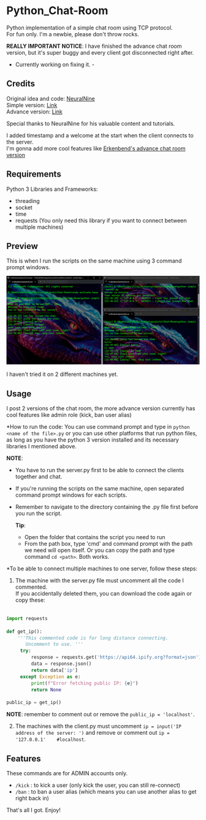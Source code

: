 # Python_Chat-Room

Python implementation of a simple chat room using TCP protocol. <br>
For fun only. I'm a newbie, please don't throw rocks.

**REALLY IMPORTANT NOTICE**: I have finished the advance chat room version, but it's super buggy and every client got disconnected right after. <br>

- Currently working on fixing it. - 

## Credits

Original idea and code: [NeuralNine](https://www.youtube.com/@NeuralNine) <br>
Simple version: [Link](https://youtu.be/3UOyky9sEQY?si=ZfhIld_oTzGdTsgC) <br>
Advance version: [Link](https://youtu.be/F_JDA96AdEI?si=naX_kLDcCWYCMohQ)

Special thanks to NeuralNine for his valuable content and tutorials.

I added timestamp and a welcome at the start when the client connects to the server. <br>
I'm gonna add more cool features like [Erkenbend's advance chat room version](https://github.com/Erkenbend/tcp-chat-room) 

## Requirements

Python 3
Libraries and Frameworks: 
- threading
- socket
- time
- requests  (You only need this library if you want to connect between multiple machines)

## Preview

This is when I run the scripts on the same machine using 3 command prompt windows.

![Alt Text](example.png)

I haven't tried it on 2 different machines yet.

## Usage

I post 2 versions of the chat room, the more advance version currently has cool features like admin role (kick, ban user alias)

*How to run the code: You can use command prompt and type in `python <name of the file>.py` or you can use other platforms that run python files, as long as you have the python 3 version installed and its necessary libraries I mentioned above.

**NOTE**: 
- You have to run the server.py first to be able to connect the clients together and chat.
- If you're running the scripts on the same machine, open separated command prompt windows for each scripts.
- Remember to navigate to the directory containing the .py file first before you run the script.
  
  **Tip**:
  - Open the folder that contains the script you need to run
  - From the path box, type 'cmd' and command prompt with the path we need will open itself. Or you can copy the path and type command `cd <path>`. Both works.

*To be able to connect multiple machines to one server, follow these steps: <br>

1. The machine with the server.py file must uncomment all the code I commented. <br>
If you accidentally deleted them, you can download the code again or copy these:

```python

import requests

def get_ip():
    '''This commented code is for long distance connecting.
       Uncomment to use. '''
     try:
         response = requests.get('https://api64.ipify.org?format=json')
         data = response.json()
         return data['ip']
     except Exception as e:
         print(f"Error fetching public IP: {e}")
         return None
         
public_ip = get_ip()

```

**NOTE**: remember to comment out or remove the `public_ip = 'localhost'`.

2. The machines with the client.py must uncomment `ip = input('IP address of the server: ')` and remove or comment out `ip = '127.0.0.1'    #localhost`.


## Features

These commands are for ADMIN accounts only.
- `/kick` : to kick a user (only kick the user, you can still re-connect)
- `/ban` : to ban a user alias (which means you can use another alias to get right back in)

That's all I got. Enjoy!




